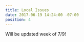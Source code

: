 ```yaml
---
title: Local Issues
date: 2017-06-19 14:24:00 -07:00
position: 4
---
```


Will be updated week of 7/9!